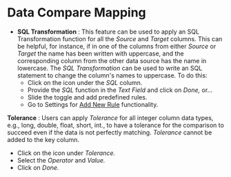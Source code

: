 # Data Compare Mapping

* **SQL Transformation** : This feature can be used to apply an SQL Transformation function for all the _Source_ and _Target_ columns. This can be helpful, for instance, if in one of the columns from either _Source_ or _Target_ the name has been written with uppercase, and the corresponding column from the other data source has the name in lowercase. The _SQL Transformation_ can be used to write an SQL statement to change the column's names to uppercase. To do this:
  * Click on the icon under the _SQL_ column.
  * Provide the _SQL_ function in the _Text Field_ and click on _Done,_ or... 
  * Slide the toggle and add predefined rules.
  * Go to Settings for [Add New Rule](https://app.gitbook.com/@dataq/s/docs/~/drafts/-MWOAN922BH54Ft3iFk_/settings) functionality.

 **Tolerance** : Users can apply _Tolerance_ for all integer column data types, e.g., long, double, float, short, int., to have a tolerance for the comparison to succeed even if the data is not perfectly matching. _Tolerance_ cannot be added to the key column.

* Click on the icon under _Tolerance._
* Select the _Operator_ and _Value._
* Click on _Done._



